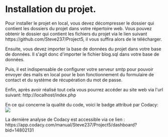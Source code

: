 <h1>Installation du projet.</h1>

<p>Pour installer le projet en local, vous devez décompresser le dossier qui contient les dossiers du projet dans votre répertoire web. Vous pouvez obtenir le dossier qui contient les fichiers du projet via le lien suivant https://github.com/Steve237/Project5, il vous suffira alors de le télécharger.</p>

<p>Ensuite, vous devez importer la base de données du projet dans votre base de données. Il s'agit donc d'importer le fichier blog.sql dans votre base de données.</p>

<p>Puis, il est indispensable de configurer votre serveur smtp pour pouvoir envoyer des mails en local pour le bon fonctionnement du formulaire de contact et du système de récupération du mot de passe.</p>

<p>Enfin, après avoir réalisé tout cela vous pourrez accéder au site web via l'url suivant: http://localhost/index.php</p>

<p>En ce qui concerne la qualité du code, voici le badge attribué par Codacy: <a href="https://www.codacy.com/manual/Steve237/Project5?utm_source=github.com&amp;utm_medium=referral&amp;utm_content=Steve237/Project5&amp;utm_campaign=Badge_Grade"><img src="https://api.codacy.com/project/badge/Grade/21ef57098f88472294b388417a168687"/></a> </p>
</p>

<p>La dernière analyse de Codacy est accessible via ce lien : https://app.codacy.com/manual/Steve237/Project5/dashboard?bid=14802131</p>
